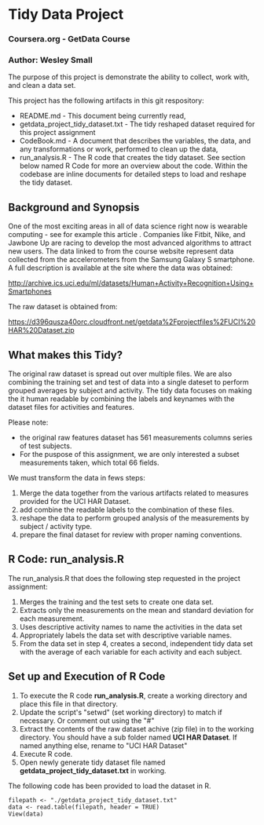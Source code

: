 # Tidy Data Project
### Coursera.org - GetData Course 
### Author: Wesley Small

The purpose of this project is demonstrate the ability to collect, work with, and clean a data set. 

This project has the following artifacts in this git respository:

* README.md - This document being currently read,
* getdata_project_tidy_dataset.txt - The tidy reshaped dataset required for this project assignment
* CodeBook.md -  A document that describes the variables, the data, and any transformations or work, performed to clean up the data,
* run_analysis.R - The R code that creates the tidy dataset.  See section below named R Code for more an overview about the code.  Within the codebase are inline documents for detailed steps to load and reshape the tidy dataset.


## Background and Synopsis

One of the most exciting areas in all of data science right now is wearable computing - see for example this article . Companies like Fitbit, Nike, and Jawbone Up are racing to develop the most advanced algorithms to attract new users. The data linked to from the course website represent data collected from the accelerometers from the Samsung Galaxy S smartphone. A full description is available at the site where the data was obtained: 

<http://archive.ics.uci.edu/ml/datasets/Human+Activity+Recognition+Using+Smartphones>

The raw dataset is obtained from:

<https://d396qusza40orc.cloudfront.net/getdata%2Fprojectfiles%2FUCI%20HAR%20Dataset.zip>


## What makes this Tidy?

The original raw dataset is spread out over multiple files.  We are also combining the training set and test of data into a single dateset to perform grouped averages by subject and activity.  The tidy data focuses on making the it human readable by combining the labels and keynames with the dataset files for activities and features. 

Please note:
* the original raw features dataset has 561 measurements columns series of test subjects. 
* For the puspose of this assignment, we are only interested a subset measurements taken, which total 66 fields.

We must transform the data in fews steps:
1. Merge the data together from the various artifacts related to measures provided for the UCI HAR Dataset.
2. add combine the readable labels to the combination of these files.
3. reshape the data to perform grouped analysis of the measurements by subject / activity type.
4. prepare the final dataset for review with proper naming conventions.


## R Code: run_analysis.R

The run_analysis.R that does the following step requested in the project assignment:
 
1. Merges the training and the test sets to create one data set.
2. Extracts only the measurements on the mean and standard deviation for each measurement. 
3. Uses descriptive activity names to name the activities in the data set
4. Appropriately labels the data set with descriptive variable names. 
5. From the data set in step 4, creates a second, independent tidy data set with the average of each variable for each activity and each subject.


## Set up and Execution of R Code

1. To execute the R code **run_analysis.R**, create a working directory and place this file in that directory.
2. Update the script's "setwd" (set working directory) to match if necessary.  Or comment out using the "#"
3. Extract the contents of the raw dataset achive (zip file) in to the working directory.  You should have a sub folder named **UCI HAR Dataset**.  If named anything else, rename to "UCI HAR Dataset"
4. Execute R code.
5. Open newly generate tidy dataset file named **getdata_project_tidy_dataset.txt** in working. 


The following code has been provided to load the dataset in R.

    filepath <- "./getdata_project_tidy_dataset.txt"
    data <- read.table(filepath, header = TRUE) 
    View(data)

